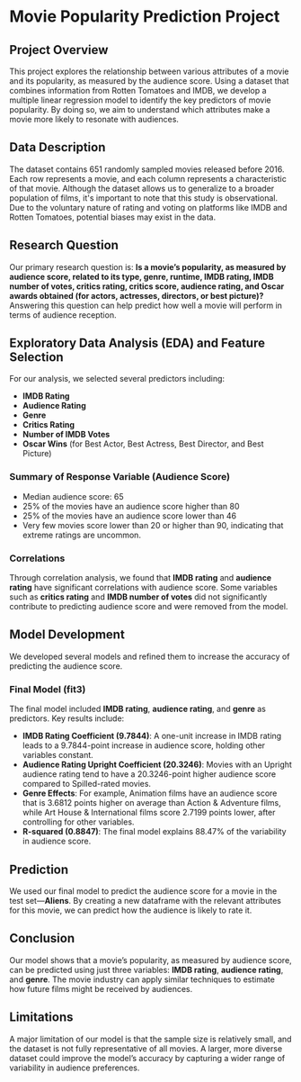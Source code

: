 # Movie Popularity Prediction Project

## Project Overview
This project explores the relationship between various attributes of a movie and its popularity, as measured by the audience score. Using a dataset that combines information from Rotten Tomatoes and IMDB, we develop a multiple linear regression model to identify the key predictors of movie popularity. By doing so, we aim to understand which attributes make a movie more likely to resonate with audiences.

## Data Description
The dataset contains 651 randomly sampled movies released before 2016. Each row represents a movie, and each column represents a characteristic of that movie. Although the dataset allows us to generalize to a broader population of films, it's important to note that this study is observational. Due to the voluntary nature of rating and voting on platforms like IMDB and Rotten Tomatoes, potential biases may exist in the data.

## Research Question
Our primary research question is: **Is a movie’s popularity, as measured by audience score, related to its type, genre, runtime, IMDB rating, IMDB number of votes, critics rating, critics score, audience rating, and Oscar awards obtained (for actors, actresses, directors, or best picture)?** Answering this question can help predict how well a movie will perform in terms of audience reception.

## Exploratory Data Analysis (EDA) and Feature Selection
For our analysis, we selected several predictors including:
- **IMDB Rating**
- **Audience Rating**
- **Genre**
- **Critics Rating**
- **Number of IMDB Votes**
- **Oscar Wins** (for Best Actor, Best Actress, Best Director, and Best Picture)

### Summary of Response Variable (Audience Score)
- Median audience score: 65
- 25% of the movies have an audience score higher than 80
- 25% of the movies have an audience score lower than 46
- Very few movies score lower than 20 or higher than 90, indicating that extreme ratings are uncommon.

### Correlations
Through correlation analysis, we found that **IMDB rating** and **audience rating** have significant correlations with audience score. Some variables such as **critics rating** and **IMDB number of votes** did not significantly contribute to predicting audience score and were removed from the model.

## Model Development
We developed several models and refined them to increase the accuracy of predicting the audience score.

### Final Model (fit3)
The final model included **IMDB rating**, **audience rating**, and **genre** as predictors. Key results include:
- **IMDB Rating Coefficient (9.7844)**: A one-unit increase in IMDB rating leads to a 9.7844-point increase in audience score, holding other variables constant.
- **Audience Rating Upright Coefficient (20.3246)**: Movies with an Upright audience rating tend to have a 20.3246-point higher audience score compared to Spilled-rated movies.
- **Genre Effects**: For example, Animation films have an audience score that is 3.6812 points higher on average than Action & Adventure films, while Art House & International films score 2.7199 points lower, after controlling for other variables.
- **R-squared (0.8847)**: The final model explains 88.47% of the variability in audience score.

## Prediction
We used our final model to predict the audience score for a movie in the test set—**Aliens**. By creating a new dataframe with the relevant attributes for this movie, we can predict how the audience is likely to rate it.

## Conclusion
Our model shows that a movie’s popularity, as measured by audience score, can be predicted using just three variables: **IMDB rating**, **audience rating**, and **genre**. The movie industry can apply similar techniques to estimate how future films might be received by audiences.

## Limitations
A major limitation of our model is that the sample size is relatively small, and the dataset is not fully representative of all movies. A larger, more diverse dataset could improve the model’s accuracy by capturing a wider range of variability in audience preferences.
